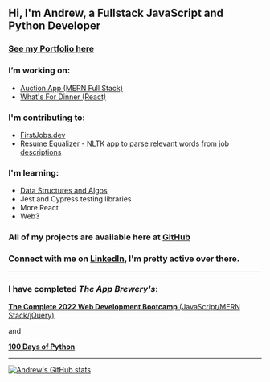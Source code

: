 ## Hi, I'm Andrew, a Fullstack JavaScript and Python Developer

### [See my Portfolio here](https://andrew-clarkson.netlify.app/)


### I’m working on:
- [Auction App (MERN Full Stack)](https://react-auction-app.herokuapp.com/)
- [What's For Dinner (React)](https://effulgent-bunny-bbabbb.netlify.app/)

### I'm contributing to:
- [FirstJobs.dev](https://github.com/Naismith/firstjobs.dev)
- [Resume Equalizer - NLTK app to parse relevant words from job descriptions](https://github.com/Pythonidaer/resume_equalizer)

### I'm learning:
- [Data Structures and Algos](https://github.com/TallSoup/DSA-Practice-and-Leetcode)
- Jest and Cypress testing libraries
- More React
- Web3

### All of my projects are available here at [GitHub](https://github.com/TallSoup)

### Connect with me on [LinkedIn](https://linkedin.com/in/andrewtclarkson), I'm pretty active over there.

***
### I have completed _The App Brewery's_:

[**The Complete 2022 Web Development Bootcamp**  (JavaScript/MERN Stack/jQuery)](https://www.udemy.com/course/the-complete-web-development-bootcamp/)

and 

[**100 Days of Python**](https://www.udemy.com/course/100-days-of-code/)

***

[![Andrew's GitHub stats](https://github-readme-stats.vercel.app/api?username=TallSoup&theme=radical)](https://github.com/anuraghazra/github-readme-stats)
